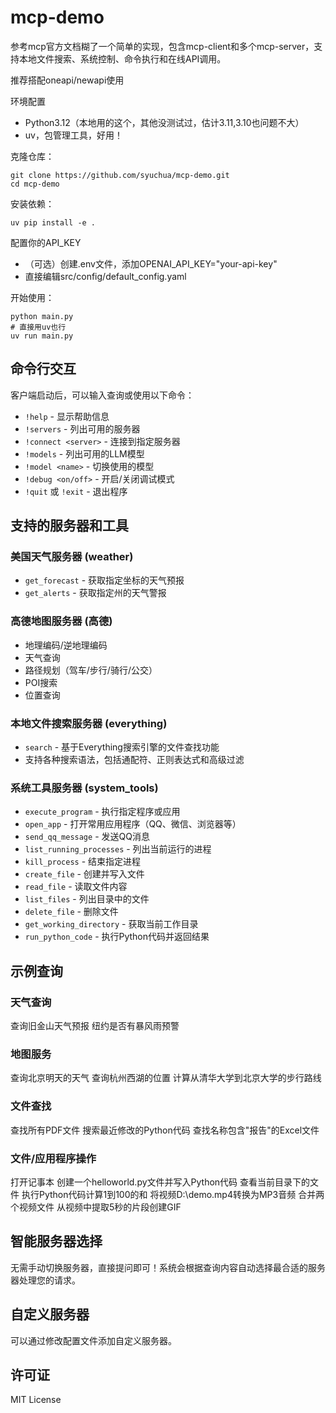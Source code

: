 # mcp-demo
参考mcp官方文档糊了一个简单的实现，包含mcp-client和多个mcp-server，支持本地文件搜索、系统控制、命令执行和在线API调用。

推荐搭配oneapi/newapi使用

环境配置
  - Python3.12（本地用的这个，其他没测试过，估计3.11,3.10也问题不大）
  - uv，包管理工具，好用！

克隆仓库：
```
git clone https://github.com/syuchua/mcp-demo.git
cd mcp-demo
```

安装依赖：
```
uv pip install -e .
```

配置你的API_KEY
  - （可选）创建.env文件，添加OPENAI_API_KEY="your-api-key"
  - 直接编辑src/config/default_config.yaml

开始使用：
```
python main.py
# 直接用uv也行
uv run main.py
```


## 命令行交互

客户端启动后，可以输入查询或使用以下命令：

  - `!help` - 显示帮助信息
  - `!servers` - 列出可用的服务器
  - `!connect <server>` - 连接到指定服务器
  - `!models` - 列出可用的LLM模型
  - `!model <name>` - 切换使用的模型
  - `!debug <on/off>` - 开启/关闭调试模式
  - `!quit` 或 `!exit` - 退出程序

## 支持的服务器和工具

### 美国天气服务器 (weather)
- `get_forecast` - 获取指定坐标的天气预报
- `get_alerts` - 获取指定州的天气警报

### 高德地图服务器 (高德)
- 地理编码/逆地理编码
- 天气查询
- 路径规划（驾车/步行/骑行/公交）
- POI搜索
- 位置查询

### 本地文件搜索服务器 (everything)
- `search` - 基于Everything搜索引擎的文件查找功能
- 支持各种搜索语法，包括通配符、正则表达式和高级过滤

### 系统工具服务器 (system_tools)
- `execute_program` - 执行指定程序或应用
- `open_app` - 打开常用应用程序（QQ、微信、浏览器等）
- `send_qq_message` - 发送QQ消息
- `list_running_processes` - 列出当前运行的进程
- `kill_process` - 结束指定进程
- `create_file` - 创建并写入文件
- `read_file` - 读取文件内容
- `list_files` - 列出目录中的文件
- `delete_file` - 删除文件
- `get_working_directory` - 获取当前工作目录
- `run_python_code` - 执行Python代码并返回结果

## 示例查询

### 天气查询
查询旧金山天气预报 纽约是否有暴风雨预警

### 地图服务
查询北京明天的天气 查询杭州西湖的位置 计算从清华大学到北京大学的步行路线

### 文件查找
查找所有PDF文件 搜索最近修改的Python代码 查找名称包含"报告"的Excel文件

### 文件/应用程序操作
打开记事本 
创建一个helloworld.py文件并写入Python代码 
查看当前目录下的文件 
执行Python代码计算1到100的和
将视频D:\demo.mp4转换为MP3音频 合并两个视频文件 从视频中提取5秒的片段创建GIF

## 智能服务器选择

无需手动切换服务器，直接提问即可！系统会根据查询内容自动选择最合适的服务器处理您的请求。

## 自定义服务器

可以通过修改配置文件添加自定义服务器。

## 许可证

MIT License